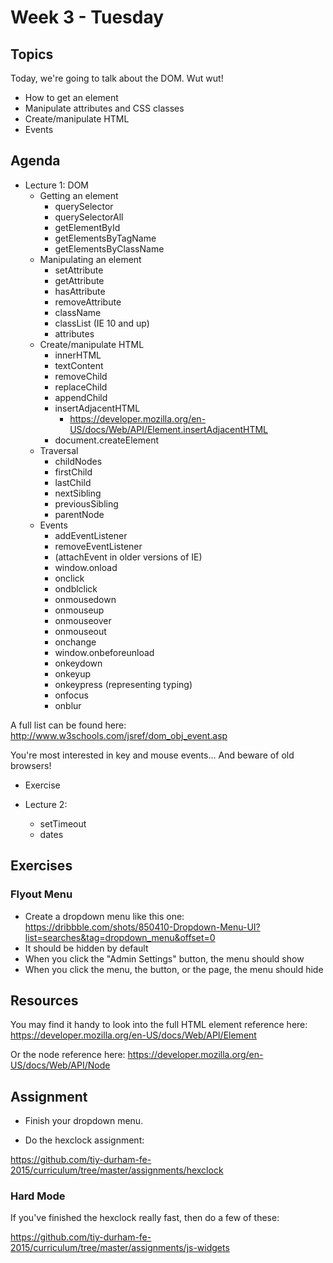 # Week 3 - Tuesday

## Topics

Today, we're going to talk about the DOM. Wut wut!

- How to get an element
- Manipulate attributes and CSS classes
- Create/manipulate HTML
- Events

## Agenda

- Lecture 1: DOM
  - Getting an element
    - querySelector
    - querySelectorAll
    - getElementById
    - getElementsByTagName
    - getElementsByClassName
  - Manipulating an element
    - setAttribute
    - getAttribute
    - hasAttribute
    - removeAttribute
    - className
    - classList (IE 10 and up)
    - attributes
  - Create/manipulate HTML
    - innerHTML
    - textContent
    - removeChild
    - replaceChild
    - appendChild
    - insertAdjacentHTML
      - https://developer.mozilla.org/en-US/docs/Web/API/Element.insertAdjacentHTML
    - document.createElement
  - Traversal
    - childNodes
    - firstChild
    - lastChild
    - nextSibling
    - previousSibling
    - parentNode
  - Events
    - addEventListener
    - removeEventListener
    - (attachEvent in older versions of IE)
    - window.onload
    - onclick
    - ondblclick
    - onmousedown
    - onmouseup
    - onmouseover
    - onmouseout
    - onchange
    - window.onbeforeunload
    - onkeydown
    - onkeyup
    - onkeypress (representing typing)
    - onfocus
    - onblur

A full list can be found here:
http://www.w3schools.com/jsref/dom_obj_event.asp

You're most interested in key and mouse events... And beware of old browsers!

- Exercise

- Lecture 2:
  - setTimeout
  - dates

## Exercises

### Flyout Menu

- Create a dropdown menu like this one:
https://dribbble.com/shots/850410-Dropdown-Menu-UI?list=searches&tag=dropdown_menu&offset=0
- It should be hidden by default
- When you click the "Admin Settings" button, the menu should show
- When you click the menu, the button, or the page, the menu should hide

## Resources

You may find it handy to look into the full HTML element reference here:
https://developer.mozilla.org/en-US/docs/Web/API/Element

Or the node reference here:
https://developer.mozilla.org/en-US/docs/Web/API/Node

## Assignment

- Finish your dropdown menu.

- Do the hexclock assignment:

https://github.com/tiy-durham-fe-2015/curriculum/tree/master/assignments/hexclock

### Hard Mode

If you've finished the hexclock really fast, then do a few of these:

https://github.com/tiy-durham-fe-2015/curriculum/tree/master/assignments/js-widgets
